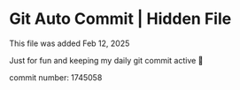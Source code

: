 # Git Auto Commit | Hidden File

This file was added Feb 12, 2025

Just for fun and keeping my daily git commit active 🤪

commit number: 1745058
